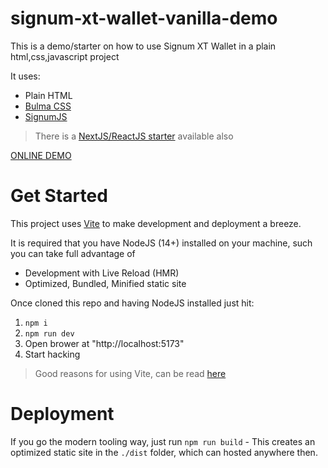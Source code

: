 # signum-xt-wallet-vanilla-demo

This is a demo/starter on how to use Signum XT Wallet in a plain html,css,javascript project

It uses:

- Plain HTML
- [Bulma CSS](https://bulma.io/)
- [SignumJS](https://signum-network.gitbook.io/signumjs/)

> There is a [NextJS/ReactJS starter](https://github.com/ohager/signum-xt-wallet-react-demo) available also 


[ONLINE DEMO](https://signum-xt-wallet-vanilla-demo.vercel.app/)


# Get Started

This project uses [Vite](https://vitejs.dev/) to make development and deployment a breeze.

It is required that you have NodeJS (14+) installed on your machine, such you can take full advantage of 

- Development with Live Reload (HMR)
- Optimized, Bundled, Minified static site

Once cloned this repo and having NodeJS installed just hit:

1. `npm i`
2. `npm run dev`
3. Open brower at "http://localhost:5173"
4. Start hacking

> Good reasons for using Vite, can be read [here](https://vitejs.dev/guide/why.html#the-problems) 

# Deployment

If you go the modern tooling way, just run `npm run build` - This creates an optimized static site in the `./dist` folder, 
which can hosted anywhere then.



